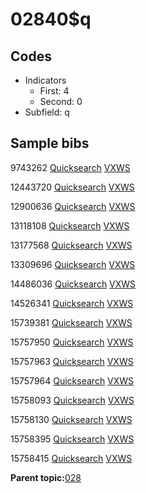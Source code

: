 # 02840$q

## Codes

-   Indicators
    -   First: 4
    -   Second: 0
-   Subfield: q

## Sample bibs

9743262 [Quicksearch](https://search.library.yale.edu/catalog/9743262) [VXWS](http://prodorbis.library.yale.edu:7014/vxws/GetHoldingsService?bibId=9743262)

12443720 [Quicksearch](https://search.library.yale.edu/catalog/12443720) [VXWS](http://prodorbis.library.yale.edu:7014/vxws/GetHoldingsService?bibId=12443720)

12900636 [Quicksearch](https://search.library.yale.edu/catalog/12900636) [VXWS](http://prodorbis.library.yale.edu:7014/vxws/GetHoldingsService?bibId=12900636)

13118108 [Quicksearch](https://search.library.yale.edu/catalog/13118108) [VXWS](http://prodorbis.library.yale.edu:7014/vxws/GetHoldingsService?bibId=13118108)

13177568 [Quicksearch](https://search.library.yale.edu/catalog/13177568) [VXWS](http://prodorbis.library.yale.edu:7014/vxws/GetHoldingsService?bibId=13177568)

13309696 [Quicksearch](https://search.library.yale.edu/catalog/13309696) [VXWS](http://prodorbis.library.yale.edu:7014/vxws/GetHoldingsService?bibId=13309696)

14486036 [Quicksearch](https://search.library.yale.edu/catalog/14486036) [VXWS](http://prodorbis.library.yale.edu:7014/vxws/GetHoldingsService?bibId=14486036)

14526341 [Quicksearch](https://search.library.yale.edu/catalog/14526341) [VXWS](http://prodorbis.library.yale.edu:7014/vxws/GetHoldingsService?bibId=14526341)

15739381 [Quicksearch](https://search.library.yale.edu/catalog/15739381) [VXWS](http://prodorbis.library.yale.edu:7014/vxws/GetHoldingsService?bibId=15739381)

15757950 [Quicksearch](https://search.library.yale.edu/catalog/15757950) [VXWS](http://prodorbis.library.yale.edu:7014/vxws/GetHoldingsService?bibId=15757950)

15757963 [Quicksearch](https://search.library.yale.edu/catalog/15757963) [VXWS](http://prodorbis.library.yale.edu:7014/vxws/GetHoldingsService?bibId=15757963)

15757964 [Quicksearch](https://search.library.yale.edu/catalog/15757964) [VXWS](http://prodorbis.library.yale.edu:7014/vxws/GetHoldingsService?bibId=15757964)

15758093 [Quicksearch](https://search.library.yale.edu/catalog/15758093) [VXWS](http://prodorbis.library.yale.edu:7014/vxws/GetHoldingsService?bibId=15758093)

15758130 [Quicksearch](https://search.library.yale.edu/catalog/15758130) [VXWS](http://prodorbis.library.yale.edu:7014/vxws/GetHoldingsService?bibId=15758130)

15758395 [Quicksearch](https://search.library.yale.edu/catalog/15758395) [VXWS](http://prodorbis.library.yale.edu:7014/vxws/GetHoldingsService?bibId=15758395)

15758415 [Quicksearch](https://search.library.yale.edu/catalog/15758415) [VXWS](http://prodorbis.library.yale.edu:7014/vxws/GetHoldingsService?bibId=15758415)

**Parent topic:**[028](../../tags/028/028.md)

